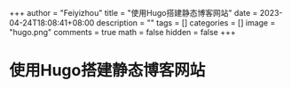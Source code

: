 +++
author = "Feiyizhou"
title = "使用Hugo搭建静态博客网站"
date = 2023-04-24T18:08:41+08:00
description = ""
tags = []
categories = []
image = "hugo.png"
comments = true
math = false
hidden = false
+++

# 使用Hugo搭建静态博客网站
